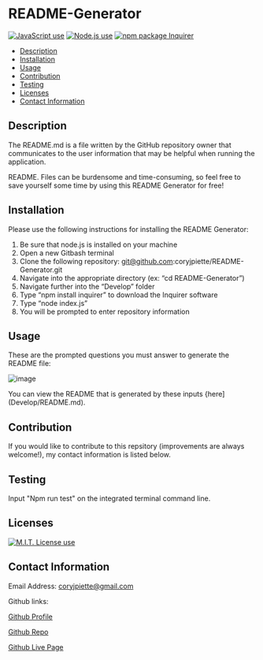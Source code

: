 # README-Generator


<a href="https://img.shields.io/badge/JavaScipt-100%25-yellow"><img alt="JavaScript use" src="https://img.shields.io/badge/JavaScipt-100%25-yellow"></a> <a href="https://img.shields.io/badge/Used-Node.js-red"><img alt="Node.js use" src="https://img.shields.io/badge/Used-Node.js-red"></a> <a href="https://img.shields.io/badge/npm-Inquirer-orange"><img alt="npm package Inquirer" src="https://img.shields.io/badge/npm-Inquirer-orange"></a>


- [Description](#description)
- [Installation](#installation)
- [Usage](#usage)
- [Contribution](#contribution)
- [Testing](#testing)
- [Licenses](#licenses)
- [Contact Information](#contact-information)


## Description
The README.md is a file written by the GitHub repository owner that communicates to the user information that may be helpful when running the application.

README. Files can be burdensome and time-consuming, so feel free to save yourself some time by using this README Generator for free!


## Installation

Please use the following instructions for installing the README Generator:
1. Be sure that node.js is installed on your machine
2. Open a new Gitbash terminal
3. Clone the following repository: git@github.com:coryjpiette/README-Generator.git
4. Navigate into the appropriate directory (ex: “cd README-Generator”)
5. Navigate further into the “Develop” folder
6. Type “npm install inquirer” to download the Inquirer software 
7. Type “node index.js”
8. You will be prompted to enter repository information


## Usage

These are the prompted questions you must answer to generate the README file:

![image](https://user-images.githubusercontent.com/60293516/126903946-42f0491f-abee-4d9b-b4c6-d9b8ab5bacd1.png)

You can view the README that is generated by these inputs {here](Develop/README.md).

## Contribution
If you would like to contribute to this repsitory (improvements are always welcome!), my contact information is listed below.

## Testing

Input "Npm run test" on the integrated terminal command line.

## Licenses
<a href="https://img.shields.io/badge/License-MIT-brightgreen"><img alt="M.I.T. License use" src="https://img.shields.io/badge/License-MIT-brightgreen"></a>
## Contact Information
Email Address: coryjpiette@gmail.com

Github links:

[Github Profile](https://github.com/coryjpiette)

[Github Repo](https://github.com/coryjpiette/README-Generator)

[Github Live Page](https://coryjpiette.github.io/README-Generator/)
